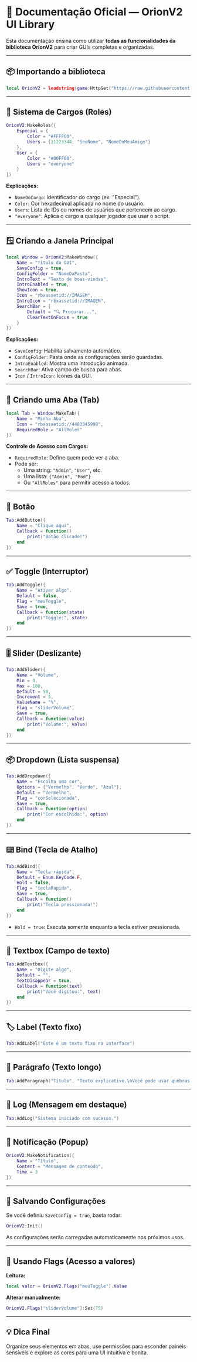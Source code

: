 
# 📘 Documentação Oficial — OrionV2 UI Library

Esta documentação ensina como utilizar **todas as funcionalidades da biblioteca OrionV2** para criar GUIs completas e organizadas.

---

## 📦 Importando a biblioteca

```lua
local OrionV2 = loadstring(game:HttpGet("https://raw.githubusercontent.com/ServerSad/UiLib/refs/heads/main/Lib/uilib.lua"))()
```

---

## 👥 Sistema de Cargos (Roles)

```lua
OrionV2:MakeRoles({
    Especial = {
        Color = "#FFFF00",
        Users = {11223344, "SeuNome", "NomeDoMeuAmigo"}
    },
    User = {
        Color = "#00FF00",
        Users = "everyone"
    }
})
```

**Explicações:**
- `NomeDoCargo`: Identificador do cargo (ex: "Especial").
- `Color`: Cor hexadecimal aplicada no nome do usuário.
- `Users`: Lista de IDs ou nomes de usuários que pertencem ao cargo.
- `"everyone"`: Aplica o cargo a qualquer jogador que usar o script.

---

## 🪟 Criando a Janela Principal

```lua
local Window = OrionV2:MakeWindow({
    Name = "Título da GUI",
    SaveConfig = true,
    ConfigFolder = "NomeDaPasta",
    IntroText = "Texto de boas-vindas",
    IntroEnabled = true,
    ShowIcon = true,
    Icon = "rbxassetid://IMAGEM",
    IntroIcon = "rbxassetid://IMAGEM",
    SearchBar = {
        Default = "🔍 Procurar...",
        ClearTextOnFocus = true
    }
})
```

**Explicações:**
- `SaveConfig`: Habilita salvamento automático.
- `ConfigFolder`: Pasta onde as configurações serão guardadas.
- `IntroEnabled`: Mostra uma introdução animada.
- `SearchBar`: Ativa campo de busca para abas.
- `Icon` / `IntroIcon`: Ícones da GUI.

---

## 🧩 Criando uma Aba (Tab)

```lua
local Tab = Window:MakeTab({
    Name = "Minha Aba",
    Icon = "rbxassetid://4483345998",
    RequiredRole = "AllRoles"
})
```

**Controle de Acesso com Cargos:**
- `RequiredRole`: Define quem pode ver a aba.
- Pode ser:
  - Uma string: `"Admin"`, `"User"`, etc.
  - Uma lista: `{"Admin", "Mod"}`
  - Ou `"AllRoles"` para permitir acesso a todos.

---

## 🔘 Botão

```lua
Tab:AddButton({
    Name = "Clique aqui",
    Callback = function()
        print("Botão clicado!")
    end
})
```

---

## ✅ Toggle (Interruptor)

```lua
Tab:AddToggle({
    Name = "Ativar algo",
    Default = false,
    Flag = "meuToggle",
    Save = true,
    Callback = function(state)
        print("Toggle:", state)
    end
})
```

---

## 🎚️ Slider (Deslizante)

```lua
Tab:AddSlider({
    Name = "Volume",
    Min = 0,
    Max = 100,
    Default = 50,
    Increment = 5,
    ValueName = "%",
    Flag = "sliderVolume",
    Save = true,
    Callback = function(value)
        print("Volume:", value)
    end
})
```

---

## 📦 Dropdown (Lista suspensa)

```lua
Tab:AddDropdown({
    Name = "Escolha uma cor",
    Options = {"Vermelho", "Verde", "Azul"},
    Default = "Vermelho",
    Flag = "corSelecionada",
    Save = true,
    Callback = function(option)
        print("Cor escolhida:", option)
    end
})
```

---

## ⌨️ Bind (Tecla de Atalho)

```lua
Tab:AddBind({
    Name = "Tecla rápida",
    Default = Enum.KeyCode.F,
    Hold = false,
    Flag = "teclaRapida",
    Save = true,
    Callback = function()
        print("Tecla pressionada!")
    end
})
```

- `Hold = true`: Executa somente enquanto a tecla estiver pressionada.

---

## 📝 Textbox (Campo de texto)

```lua
Tab:AddTextbox({
    Name = "Digite algo",
    Default = "",
    TextDisappear = true,
    Callback = function(text)
        print("Você digitou:", text)
    end
})
```

---

## 🏷️ Label (Texto fixo)

```lua
Tab:AddLabel("Este é um texto fixo na interface")
```

---

## 📄 Parágrafo (Texto longo)

```lua
Tab:AddParagraph("Título", "Texto explicativo.\nVocê pode usar quebras de linha.")
```

---

## 📃 Log (Mensagem em destaque)

```lua
Tab:AddLog("Sistema iniciado com sucesso.")
```

---

## 🔔 Notificação (Popup)

```lua
OrionV2:MakeNotification({
    Name = "Título",
    Content = "Mensagem de conteúdo",
    Time = 3
})
```

---

## 💾 Salvando Configurações

Se você definiu `SaveConfig = true`, basta rodar:

```lua
OrionV2:Init()
```

As configurações serão carregadas automaticamente nos próximos usos.

---

## 🧪 Usando Flags (Acesso a valores)

**Leitura:**

```lua
local valor = OrionV2.Flags["meuToggle"].Value
```

**Alterar manualmente:**

```lua
OrionV2.Flags["sliderVolume"]:Set(75)
```

---

## 💡 Dica Final

Organize seus elementos em abas, use permissões para esconder painéis sensíveis e explore as cores para uma UI intuitiva e bonita.
